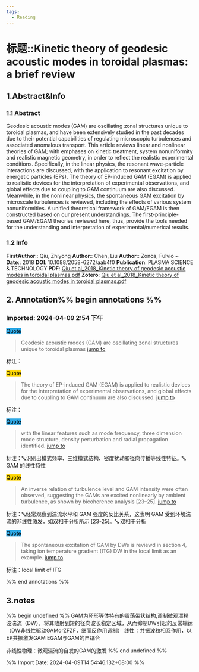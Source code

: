 ```yaml
---
tags:
  - Reading
---
```

# 标题::Kinetic theory of geodesic acoustic modes in toroidal plasmas: a brief review

## 1.Abstract&Info
### 1.1 Abstract
Geodesic acoustic modes (GAM) are oscillating zonal structures unique to toroidal plasmas, and have been extensively studied in the past decades due to their potential capabilities of regulating microscopic turbulences and associated anomalous transport. This article reviews linear and nonlinear theories of GAM; with emphases on kinetic treatment, system nonuniformity and realistic magnetic geometry, in order to reflect the realistic experimental conditions. Specifically, in the linear physics, the resonant wave-particle interactions are discussed, with the application to resonant excitation by energetic particles (EPs). The theory of EP-induced GAM (EGAM) is applied to realistic devices for the interpretation of experimental observations, and global effects due to coupling to GAM continuum are also discussed. Meanwhile, in the nonlinear physics, the spontaneous GAM excitation by microscale turbulences is reviewed, including the effects of various system nonuniformities. A unified theoretical framework of GAM/EGAM is then constructed based on our present understandings. The first-principle-based GAM/EGAM theories reviewed here, thus, provide the tools needed for the understanding and interpretation of experimental/numerical results.

### 1.2 Info
**FirstAuthor**:: Qiu, Zhiyong 
**Author**:: Chen, Liu 
**Author**:: Zonca, Fulvio 
~
**Date**:: 2018
**DOI**: 10.1088/2058-6272/aab4f0
**Publication**: PLASMA SCIENCE & TECHNOLOGY
**PDF**: [Qiu et al_2018_Kinetic theory of geodesic acoustic modes in toroidal plasmas.pdf](file://E:\Zotero\storage\C6EBERE2\Qiu%20et%20al_2018_Kinetic%20theory%20of%20geodesic%20acoustic%20modes%20in%20toroidal%20plasmas.pdf)
**Zotero**: [Qiu et al_2018_Kinetic theory of geodesic acoustic modes in toroidal plasmas.pdf](zotero://select/library/items/C6EBERE2)


## 2. Annotation%% begin annotations %%


### Imported: 2024-04-09 2:54 下午


<mark style="background-color: #2ea8e5">Quote</mark>
>Geodesic acoustic modes (GAM) are oscillating zonal structures unique to toroidal plasmas [jump to](zotero://open-pdf/library/items/C6EBERE2?page=2&annotation=I8QLB4MH)

标注：

<mark style="background-color: #ffd400">Quote</mark>
>The theory of EP-induced GAM (EGAM) is applied to realistic devices for the interpretation of experimental observations, and global effects due to coupling to GAM continuum are also discussed. [jump to](zotero://open-pdf/library/items/C6EBERE2?page=2&annotation=7VBYPBVL)

标注：

<mark style="background-color: #2ea8e5">Quote</mark>
>with the linear features such as mode frequency, three dimension mode structure, density perturbation and radial propagation identified. [jump to](zotero://open-pdf/library/items/C6EBERE2?page=2&annotation=9SUZFFVH)

标注：🔤识别出模式频率、三维模式结构、密度扰动和径向传播等线性特征。🔤
GAM 的线性特性

<mark style="background-color: #ffd400">Quote</mark>
>An inverse relation of turbulence level and GAM intensity were often observed, suggesting the GAMs are excited nonlinearly by ambient turbulence, as shown by bicoherence analysis [23–25]. [jump to](zotero://open-pdf/library/items/C6EBERE2?page=2&annotation=FZYNMBHB)

标注：🔤经常观察到湍流水平和 GAM 强度的反比关系，这表明 GAM 受到环境湍流的非线性激发，如双相干分析所示 [23-25]。🔤
双相干分析

<mark style="background-color: #2ea8e5">Quote</mark>
>The spontaneous excitation of GAM by DWs is reviewd in section 4, taking ion temperature gradient (ITG) DW in the local limit as an example. [jump to](zotero://open-pdf/library/items/C6EBERE2?page=3&annotation=N4LMJPNU)

标注：local limit of ITG



%% end annotations %%

## 3.notes
%% begin undefined %%
GAM为环形等体特有的震荡带状结构,调制微观漂移波湍流（DW），将其散射到短的径向波长稳定区域，从而抑制DW引起的反常输运（DW非线性驱动GAMorZFZF，继而反作用调制）
线性：共振波粒相互作用，以EP共振激发GAM
EGAM与GAM的自耦合

非线性物理：微观湍流的自发的GAM的激发
%% end undefined %%

%% Import Date: 2024-04-09T14:54:46.132+08:00 %%
